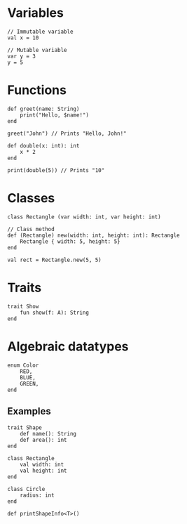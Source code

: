 # Variables
```
// Immutable variable
val x = 10

// Mutable variable
var y = 3
y = 5
```

# Functions
```
def greet(name: String)
	print("Hello, $name!")
end

greet("John") // Prints "Hello, John!"

def double(x: int): int
	x * 2
end

print(double(5)) // Prints "10"
```

# Classes
```
class Rectangle (var width: int, var height: int)

// Class method
def (Rectangle) new(width: int, height: int): Rectangle
	Rectangle { width: 5, height: 5}
end

val rect = Rectangle.new(5, 5)
```

# Traits
```
trait Show
	fun show(f: A): String
end
```

# Algebraic datatypes
```
enum Color
	RED,
	BLUE,
	GREEN,
end
```

## Examples
```
trait Shape
	def name(): String
	def area(): int
end

class Rectangle
	val width: int
	val height: int
end

class Circle
	radius: int
end

def printShapeInfo<T>()
```